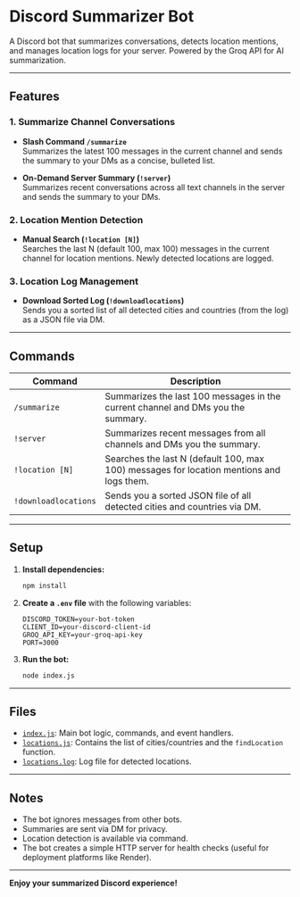 # Discord Summarizer Bot

A Discord bot that summarizes conversations, detects location mentions, and manages location logs for your server. Powered by the Groq API for AI summarization.

---

## Features

### 1. Summarize Channel Conversations
- **Slash Command `/summarize`**  
  Summarizes the latest 100 messages in the current channel and sends the summary to your DMs as a concise, bulleted list.

- **On-Demand Server Summary (`!server`)**  
  Summarizes recent conversations across all text channels in the server and sends the summary to your DMs.

### 2. Location Mention Detection
- **Manual Search (`!location [N]`)**  
  Searches the last N (default 100, max 100) messages in the current channel for location mentions. Newly detected locations are logged.

### 3. Location Log Management
- **Download Sorted Log (`!downloadlocations`)**  
  Sends you a sorted list of all detected cities and countries (from the log) as a JSON file via DM.

---

## Commands

| Command                | Description                                                                                  |
|------------------------|----------------------------------------------------------------------------------------------|
| `/summarize`           | Summarizes the last 100 messages in the current channel and DMs you the summary.             |
| `!server`              | Summarizes recent messages from all channels and DMs you the summary.                        |
| `!location [N]`        | Searches the last N (default 100, max 100) messages for location mentions and logs them.     |
| `!downloadlocations`   | Sends you a sorted JSON file of all detected cities and countries via DM.                    |

---

## Setup

1. **Install dependencies:**
    ```sh
    npm install
    ```

2. **Create a `.env` file** with the following variables:
    ```
    DISCORD_TOKEN=your-bot-token
    CLIENT_ID=your-discord-client-id
    GROQ_API_KEY=your-groq-api-key
    PORT=3000
    ```

3. **Run the bot:**
    ```sh
    node index.js
    ```

---

## Files

- [`index.js`](index.js): Main bot logic, commands, and event handlers.
- [`locations.js`](locations.js): Contains the list of cities/countries and the `findLocation` function.
- [`locations.log`](locations.log): Log file for detected locations.

---

## Notes

- The bot ignores messages from other bots.
- Summaries are sent via DM for privacy.
- Location detection is available via command.
- The bot creates a simple HTTP server for health checks (useful for deployment platforms like Render).

---

**Enjoy your summarized Discord experience!**